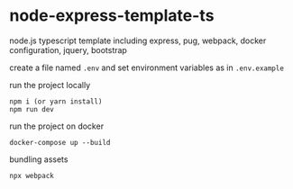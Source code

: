 # node-express-template-ts

node.js typescript template including express, pug, webpack, docker configuration, jquery, bootstrap

create a file named ```.env``` and set environment variables as in ```.env.example```

run the project locally

```
npm i (or yarn install)
npm run dev
```

run the project on docker

```
docker-compose up --build
```

bundling assets

```
npx webpack
```


